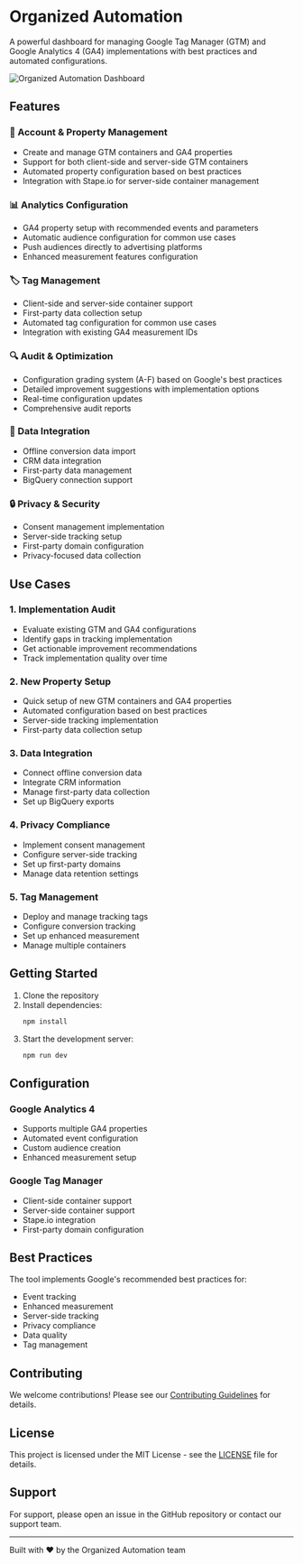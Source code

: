 # Organized Automation

A powerful dashboard for managing Google Tag Manager (GTM) and Google Analytics 4 (GA4) implementations with best practices and automated configurations.

![Organized Automation Dashboard](https://images.unsplash.com/photo-1551288049-bebda4e38f71?auto=format&fit=crop&q=80&w=1000)

## Features

### 🎯 Account & Property Management
- Create and manage GTM containers and GA4 properties
- Support for both client-side and server-side GTM containers
- Automated property configuration based on best practices
- Integration with Stape.io for server-side container management

### 📊 Analytics Configuration
- GA4 property setup with recommended events and parameters
- Automatic audience configuration for common use cases
- Push audiences directly to advertising platforms
- Enhanced measurement features configuration

### 🏷️ Tag Management
- Client-side and server-side container support
- First-party data collection setup
- Automated tag configuration for common use cases
- Integration with existing GA4 measurement IDs

### 🔍 Audit & Optimization
- Configuration grading system (A-F) based on Google's best practices
- Detailed improvement suggestions with implementation options
- Real-time configuration updates
- Comprehensive audit reports

### 🔄 Data Integration
- Offline conversion data import
- CRM data integration
- First-party data management
- BigQuery connection support

### 🔒 Privacy & Security
- Consent management implementation
- Server-side tracking setup
- First-party domain configuration
- Privacy-focused data collection

## Use Cases

### 1. Implementation Audit
- Evaluate existing GTM and GA4 configurations
- Identify gaps in tracking implementation
- Get actionable improvement recommendations
- Track implementation quality over time

### 2. New Property Setup
- Quick setup of new GTM containers and GA4 properties
- Automated configuration based on best practices
- Server-side tracking implementation
- First-party data collection setup

### 3. Data Integration
- Connect offline conversion data
- Integrate CRM information
- Manage first-party data collection
- Set up BigQuery exports

### 4. Privacy Compliance
- Implement consent management
- Configure server-side tracking
- Set up first-party domains
- Manage data retention settings

### 5. Tag Management
- Deploy and manage tracking tags
- Configure conversion tracking
- Set up enhanced measurement
- Manage multiple containers

## Getting Started

1. Clone the repository
2. Install dependencies:
   ```bash
   npm install
   ```
3. Start the development server:
   ```bash
   npm run dev
   ```

## Configuration

### Google Analytics 4
- Supports multiple GA4 properties
- Automated event configuration
- Custom audience creation
- Enhanced measurement setup

### Google Tag Manager
- Client-side container support
- Server-side container support
- Stape.io integration
- First-party domain configuration

## Best Practices

The tool implements Google's recommended best practices for:
- Event tracking
- Enhanced measurement
- Server-side tracking
- Privacy compliance
- Data quality
- Tag management

## Contributing

We welcome contributions! Please see our [Contributing Guidelines](CONTRIBUTING.md) for details.

## License

This project is licensed under the MIT License - see the [LICENSE](LICENSE) file for details.

## Support

For support, please open an issue in the GitHub repository or contact our support team.

---

Built with ❤️ by the Organized Automation team